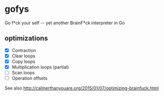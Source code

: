 # gofys
Go f\*ck your self -- yet another BrainF\*ck interpreter in Go

## optimizations
- [x] Contraction
- [x] Clear loops
- [x] Copy loops
- [x] Multiplication loops (partial)
- [ ] Scan loops
- [ ] Operation offsets

See also http://calmerthanyouare.org/2015/01/07/optimizing-brainfuck.html
